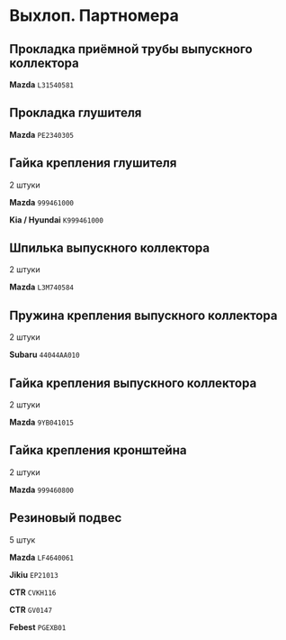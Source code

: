# Выхлоп. Партномера

## Прокладка приёмной трубы выпускного коллектора

__Mazda__ `L31540581`

## Прокладка глушителя

__Mazda__ `PE2340305`

## Гайка крепления глушителя

2 штуки

__Mazda__ `999461000`

__Kia / Hyundai__ `K999461000`

## Шпилька выпускного коллектора

2 штуки

__Mazda__ `L3M740584`

## Пружина крепления выпускного коллектора

2 штуки

__Subaru__ `44044AA010`

## Гайка крепления выпускного коллектора

2 штуки

__Mazda__ `9YB041015`

## Гайка крепления кронштейна

2 штуки

__Mazda__ `999460800`

## Резиновый подвес

5 штук

__Mazda__ `LF4640061`

__Jikiu__ `EP21013`

__CTR__ `CVKH116`

__CTR__ `GV0147`

__Febest__ `PGEXB01`